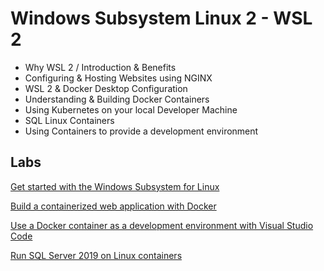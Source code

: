 # Windows Subsystem Linux 2 - WSL 2

- Why WSL 2 / Introduction & Benefits
- Configuring & Hosting Websites using NGINX
- WSL 2 & Docker Desktop Configuration
- Understanding & Building Docker Containers
- Using Kubernetes on your local Developer Machine
- SQL Linux Containers
- Using Containers to provide a development environment

## Labs

[Get started with the Windows Subsystem for Linux](https://docs.microsoft.com/en-us/learn/modules/get-started-with-windows-subsystem-for-linux/)

[Build a containerized web application with Docker](https://docs.microsoft.com/en-us/learn/modules/intro-to-containers/)

[Use a Docker container as a development environment with Visual Studio Code](https://learn.microsoft.com/en-us/training/modules/use-docker-container-dev-env-vs-code/)

[Run SQL Server 2019 on Linux containers](https://learn.microsoft.com/en-us/training/modules/run-sql-server-2017-linux-containers/)
